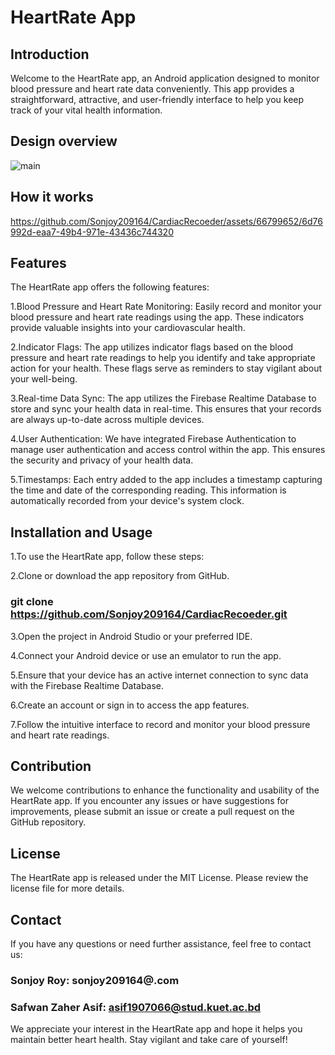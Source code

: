 # HeartRate App

## Introduction
Welcome to the HeartRate app, an Android application designed to monitor blood pressure and heart rate data conveniently. This app provides a straightforward, attractive, and user-friendly interface to help you keep track of your vital health information.

## Design overview
![main](https://github.com/Sonjoy209164/CardiacRecoeder/assets/66799652/98f72a0e-90ed-4bae-8135-bd5732a6702b)

## How it works
https://github.com/Sonjoy209164/CardiacRecoeder/assets/66799652/6d76992d-eaa7-49b4-971e-43436c744320

## Features
The HeartRate app offers the following features:

1.Blood Pressure and Heart Rate Monitoring: Easily record and monitor your blood pressure and heart rate readings using the app. These indicators provide valuable insights into your cardiovascular health.

2.Indicator Flags: The app utilizes indicator flags based on the blood pressure and heart rate readings to help you identify and take appropriate action for your health. These flags serve as reminders to stay vigilant about your well-being.

3.Real-time Data Sync: The app utilizes the Firebase Realtime Database to store and sync your health data in real-time. This ensures that your records are always up-to-date across multiple devices.

4.User Authentication: We have integrated Firebase Authentication to manage user authentication and access control within the app. This ensures the security and privacy of your health data.

5.Timestamps: Each entry added to the app includes a timestamp capturing the time and date of the corresponding reading. This information is automatically recorded from your device's system clock.

## Installation and Usage
1.To use the HeartRate app, follow these steps:

2.Clone or download the app repository from GitHub.

### git clone https://github.com/Sonjoy209164/CardiacRecoeder.git

3.Open the project in Android Studio or your preferred IDE.

4.Connect your Android device or use an emulator to run the app.

5.Ensure that your device has an active internet connection to sync data with the Firebase Realtime Database.

6.Create an account or sign in to access the app features.

7.Follow the intuitive interface to record and monitor your blood pressure and heart rate readings.

## Contribution
We welcome contributions to enhance the functionality and usability of the HeartRate app. If you encounter any issues or have suggestions for improvements, please submit an issue or create a pull request on the GitHub repository.

## License
The HeartRate app is released under the MIT License. Please review the license file for more details.

## Contact
If you have any questions or need further assistance, feel free to contact us:

### Sonjoy Roy: sonjoy209164@.com <br>
### Safwan Zaher Asif: asif1907066@stud.kuet.ac.bd <br>
We appreciate your interest in the HeartRate app and hope it helps you maintain better heart health. Stay vigilant and take care of yourself!
